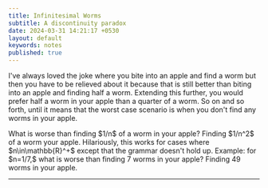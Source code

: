 ```yaml
---
title: Infinitesimal Worms
subtitle: A discontinuity paradox
date: 2024-03-31 14:21:17 +0530
layout: default
keywords: notes
published: true
---
```


<p>I've always loved the joke where you bite into an apple and find a worm but then you
have to be relieved about it because that is still better than biting into an apple
and finding half a worm. Extending this further, you would prefer half a worm in
your apple than a quarter of a worm. So on and so forth, until it means that the
worst case scenario is when you don't find any worms in your apple.</p>
<p>
What is worse than finding $1/n$ of a worm in your apple? Finding $1/n^2$ of a worm
your apple. Hilariously, this works for cases where $n\in\mathbb{R}^+$ except
that the grammar doesn't hold up. Example: for $n=1/7,$ what is worse
than finding 7 worms in your apple? Finding 49 worms in your apple.
</p>

---
